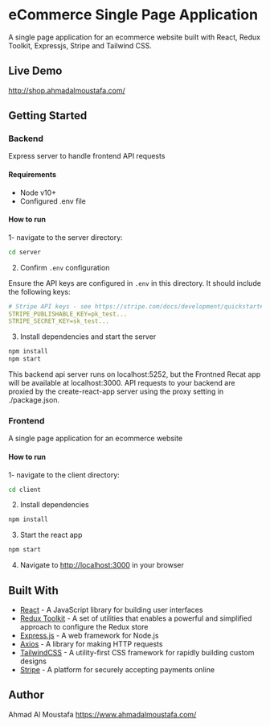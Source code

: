 # eCommerce Single Page Application

A single page application for an ecommerce website built with React, Redux Toolkit, Expressjs, Stripe and Tailwind CSS.
## Live Demo

<a href="http://shop.ahmadalmoustafa.com/" target="_blank">http://shop.ahmadalmoustafa.com/</a>

## Getting Started
### Backend

Express server to handle frontend API requests

#### Requirements

- Node v10+
- Configured .env file

#### How to run
1- navigate to the server directory:
```sh
cd server 
```
2. Confirm `.env` configuration

Ensure the API keys are configured in `.env` in this directory. It should include the following keys:

```yaml
# Stripe API keys - see https://stripe.com/docs/development/quickstart#api-keys
STRIPE_PUBLISHABLE_KEY=pk_test...
STRIPE_SECRET_KEY=sk_test...
```


3. Install dependencies and start the server

```sh
npm install
npm start
```
This backend api server runs on localhost:5252, but the Frontned Recat app will be available at localhost:3000. API requests to your backend are proxied by the create-react-app server using the proxy setting in ./package.json.

### Frontend

A single page application for an ecommerce website 
#### How to run
1- navigate to the client directory:
```sh
cd client 
```
2. Install dependencies


```sh
npm install
```

3. Start the react app

```sh
npm start
```
4. Navigate to [http://localhost:3000](http://localhost:3000) in your browser


## Built With

- [React](https://reactjs.org/) - A JavaScript library for building user interfaces
- [Redux Toolkit](https://redux-toolkit.js.org/) - A set of utilities that enables a powerful and simplified approach to configure the Redux store
- [Express.js](https://expressjs.com/) - A web framework for Node.js
- [Axios](https://github.com/axios/axios) - A library for making HTTP requests
- [TailwindCSS](https://tailwindcss.com/) - A utility-first CSS framework for rapidly building custom designs
- [Stripe](https://stripe.com/) - A platform for securely accepting payments online


## Author
Ahmad Al Moustafa
<a href="https://www.ahmadalmoustafa.com/" target="_blank">https://www.ahmadalmoustafa.com/</a>
